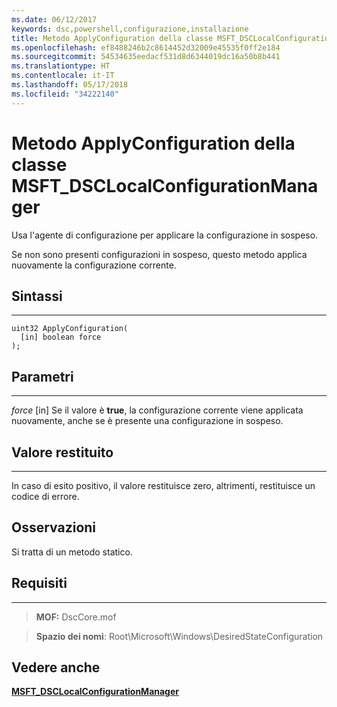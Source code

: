 ```yaml
---
ms.date: 06/12/2017
keywords: dsc,powershell,configurazione,installazione
title: Metodo ApplyConfiguration della classe MSFT_DSCLocalConfigurationManager
ms.openlocfilehash: ef8488246b2c8614452d32009e45535f0ff2e184
ms.sourcegitcommit: 54534635eedacf531d8d6344019dc16a50b8b441
ms.translationtype: HT
ms.contentlocale: it-IT
ms.lasthandoff: 05/17/2018
ms.locfileid: "34222140"
---
```

# <a name="applyconfiguration-method-of-the-msftdsclocalconfigurationmanager-class"></a>Metodo ApplyConfiguration della classe MSFT_DSCLocalConfigurationManager

Usa l'agente di configurazione per applicare la configurazione in sospeso.

Se non sono presenti configurazioni in sospeso, questo metodo applica nuovamente la configurazione corrente.


## <a name="syntax"></a>Sintassi
------

```mof
uint32 ApplyConfiguration(
  [in] boolean force
);
```

## <a name="parameters"></a>Parametri
----------

*force* \[in\] Se il valore è **true**, la configurazione corrente viene applicata nuovamente, anche se è presente una configurazione in sospeso.

## <a name="return-value"></a>Valore restituito
------------

In caso di esito positivo, il valore restituisce zero, altrimenti, restituisce un codice di errore.

## <a name="remarks"></a>Osservazioni

Si tratta di un metodo statico.

## <a name="requirements"></a>Requisiti
------------
>**MOF:** DscCore.mof

>**Spazio dei nomi**: Root\Microsoft\Windows\DesiredStateConfiguration


## <a name="see-also"></a>Vedere anche


[**MSFT_DSCLocalConfigurationManager**](msft-dsclocalconfigurationmanager.md)